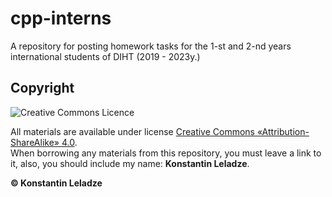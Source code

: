 # cpp-interns
A repository for posting homework tasks for the 1-st and 2-nd years international students of DIHT (2019 - 2023y.)


## Copyright

![Creative Commons Licence](https://i.creativecommons.org/l/by-sa/4.0/88x31.png)

All materials are available under license [Creative Commons «Attribution-ShareAlike» 4.0](http://creativecommons.org/licenses/by-sa/4.0/).\
When borrowing any materials from this repository, you must leave a link to it, also, you should include my name: **Konstantin Leladze**.

__© Konstantin Leladze__
